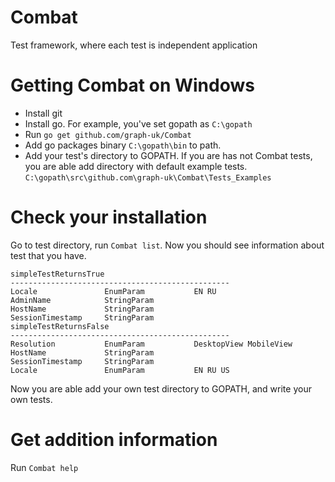 # Combat
Test framework, where each test is independent application

Getting Combat on Windows
=====
* Install git
* Install go. For example, you've set gopath as `C:\gopath`
* Run `go get github.com/graph-uk/Combat`
* Add go packages binary `C:\gopath\bin` to path.
* Add your test's directory to GOPATH. If you are has not Combat tests, you are able add directory with default example tests.
`C:\gopath\src\github.com\graph-uk\Combat\Tests_Examples`

Check your installation
=====
Go to test directory, run `Combat list`. Now you should see information about test that you have.
```
simpleTestReturnsTrue
-------------------------------------------------
Locale               EnumParam           EN RU
AdminName            StringParam
HostName             StringParam
SessionTimestamp     StringParam
simpleTestReturnsFalse
-------------------------------------------------
Resolution           EnumParam           DesktopView MobileView
HostName             StringParam
SessionTimestamp     StringParam
Locale               EnumParam           EN RU US
```
Now you are able add your own test directory to GOPATH, and write your own tests.

Get addition information
=====
Run `Combat help`